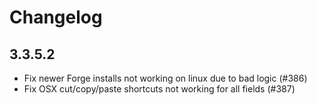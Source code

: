 # Changelog

## 3.3.5.2

- Fix newer Forge installs not working on linux due to bad logic (#386)
- Fix OSX cut/copy/paste shortcuts not working for all fields (#387)
